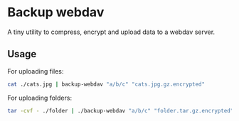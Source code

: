 # Backup webdav

A tiny utility to compress, encrypt and upload data to a webdav server.

## Usage

For uploading files:

```bash
cat ./cats.jpg | backup-webdav "a/b/c" "cats.jpg.gz.encrypted"
```

For uploading folders:

```bash
tar -cvf - ./folder | ./backup-webdav "a/b/c" "folder.tar.gz.encrypted"
```
